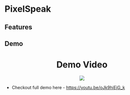 # PixelSpeak

## Features


## Demo
<div align="center">
  <h1 align="center">Demo Video</h1>
  <img src="https://github.com/Yasshu55/PixelSpeak/assets/95294297/3dfb71b1-f394-4507-a131-c78e37db8530](https://github-production-user-asset-6210df.s3.amazonaws.com/95294297/335157416-3dfb71b1-f394-4507-a131-c78e37db8530.gif?X-Amz-Algorithm=AWS4-HMAC-SHA256&X-Amz-Credential=AKIAVCODYLSA53PQK4ZA%2F20240530%2Fus-east-1%2Fs3%2Faws4_request&X-Amz-Date=20240530T110859Z&X-Amz-Expires=300&X-Amz-Signature=eec6d7bb46881ad2a08ff66b26a03716f4d2131c73695fc41fbdb48603babcfc&X-Amz-SignedHeaders=host&actor_id=95294297&key_id=0&repo_id=772864924" >
</div>



 - Checkout full demo here - https://youtu.be/oJk9hiEjG_k
